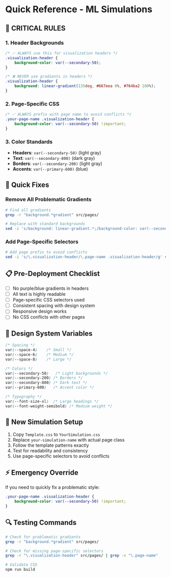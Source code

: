 # Quick Reference - ML Simulations

## **🚨 CRITICAL RULES**

### **1. Header Backgrounds**
```css
/* ✅ ALWAYS use this for visualization headers */
.visualization-header {
    background-color: var(--secondary-50);
}

/* ❌ NEVER use gradients in headers */
.visualization-header {
    background: linear-gradient(135deg, #667eea 0%, #764ba2 100%);
}
```

### **2. Page-Specific CSS**
```css
/* ✅ ALWAYS prefix with page name to avoid conflicts */
.your-page-name .visualization-header {
    background-color: var(--secondary-50) !important;
}
```

### **3. Color Standards**
- **Headers**: `var(--secondary-50)` (light gray)
- **Text**: `var(--secondary-800)` (dark gray)
- **Borders**: `var(--secondary-200)` (light gray)
- **Accents**: `var(--primary-600)` (blue)

## **🔧 Quick Fixes**

### **Remove All Problematic Gradients**
```bash
# Find all gradients
grep -r "background.*gradient" src/pages/

# Replace with standard backgrounds
sed -i 's/background: linear-gradient.*;/background-color: var(--secondary-50);/g' src/pages/*.css
```

### **Add Page-Specific Selectors**
```bash
# Add page prefix to avoid conflicts
sed -i 's/\.visualization-header/\.page-name .visualization-header/g' src/pages/PageName.css
```

## **📋 Pre-Deployment Checklist**

- [ ] No purple/blue gradients in headers
- [ ] All text is highly readable
- [ ] Page-specific CSS selectors used
- [ ] Consistent spacing with design system
- [ ] Responsive design works
- [ ] No CSS conflicts with other pages

## **🎨 Design System Variables**

```css
/* Spacing */
var(--space-4)    /* Small */
var(--space-6)    /* Medium */
var(--space-8)    /* Large */

/* Colors */
var(--secondary-50)   /* Light backgrounds */
var(--secondary-200) /* Borders */
var(--secondary-800) /* Dark text */
var(--primary-600)   /* Accent color */

/* Typography */
var(--font-size-xl)  /* Large headings */
var(--font-weight-semibold) /* Medium weight */
```

## **🚀 New Simulation Setup**

1. Copy `Template.css` to `YourSimulation.css`
2. Replace `your-simulation-name` with actual page class
3. Follow the template patterns exactly
4. Test for readability and consistency
5. Use page-specific selectors to avoid conflicts

## **⚡ Emergency Override**

If you need to quickly fix a problematic style:

```css
.your-page-name .visualization-header {
    background-color: var(--secondary-50) !important;
}
```

## **🔍 Testing Commands**

```bash
# Check for problematic gradients
grep -r "background.*gradient" src/pages/

# Check for missing page-specific selectors
grep -r "\.visualization-header" src/pages/ | grep -v "\.page-name"

# Validate CSS
npm run build
```
